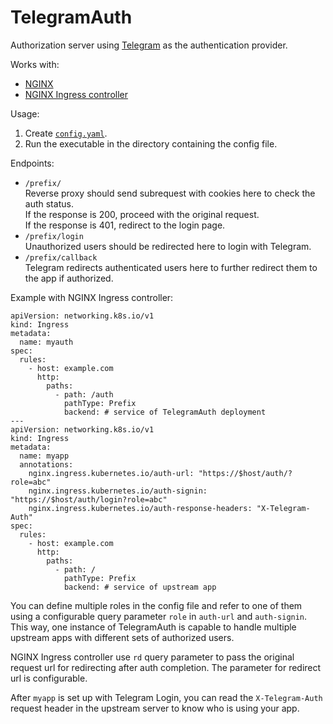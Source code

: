 # TelegramAuth

Authorization server using [Telegram](https://core.telegram.org/widgets/login) as the authentication provider.

Works with:

* [NGINX](http://nginx.org/en/docs/http/ngx_http_auth_request_module.html)
* [NGINX Ingress controller](https://kubernetes.github.io/ingress-nginx/user-guide/nginx-configuration/annotations/#external-authentication)

Usage:

1. Create [`config.yaml`](config.example.yaml).
2. Run the executable in the directory containing the config file.

Endpoints:

* `/prefix/`  \
  Reverse proxy should send subrequest with cookies here to check the auth status.  \
  If the response is 200, proceed with the original request.  \
  If the response is 401, redirect to the login page.
* `/prefix/login`  \
  Unauthorized users should be redirected here to login with Telegram.
* `/prefix/callback`  \
  Telegram redirects authenticated users here to further redirect them to the app if authorized.

Example with NGINX Ingress controller:

```
apiVersion: networking.k8s.io/v1
kind: Ingress
metadata:
  name: myauth
spec:
  rules:
    - host: example.com
      http:
        paths:
          - path: /auth
            pathType: Prefix
            backend: # service of TelegramAuth deployment
---
apiVersion: networking.k8s.io/v1
kind: Ingress
metadata:
  name: myapp
  annotations:
    nginx.ingress.kubernetes.io/auth-url: "https://$host/auth/?role=abc"
    nginx.ingress.kubernetes.io/auth-signin: "https://$host/auth/login?role=abc"
    nginx.ingress.kubernetes.io/auth-response-headers: "X-Telegram-Auth"
spec:
  rules:
    - host: example.com
      http:
        paths:
          - path: /
            pathType: Prefix
            backend: # service of upstream app
```

You can define multiple roles in the config file and refer to one of them using a configurable query parameter `role` in `auth-url` and `auth-signin`. This way, one instance of TelegramAuth is capable to handle multiple upstream apps with different sets of authorized users.

NGINX Ingress controller use `rd` query parameter to pass the original request url for redirecting after auth completion. The parameter for redirect url is configurable.

After `myapp` is set up with Telegram Login, you can read the `X-Telegram-Auth` request header in the upstream server to know who is using your app.
